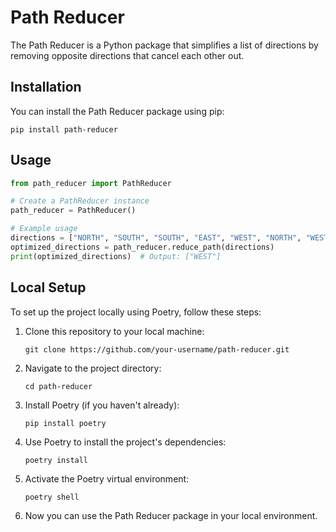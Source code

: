 # Path Reducer

The Path Reducer is a Python package that simplifies a list of directions by removing opposite directions that cancel each other out.

## Installation

You can install the Path Reducer package using pip:

```
pip install path-reducer
```

## Usage

```python
from path_reducer import PathReducer

# Create a PathReducer instance
path_reducer = PathReducer()

# Example usage
directions = ["NORTH", "SOUTH", "SOUTH", "EAST", "WEST", "NORTH", "WEST"]
optimized_directions = path_reducer.reduce_path(directions)
print(optimized_directions)  # Output: ["WEST"]
```

## Local Setup

To set up the project locally using Poetry, follow these steps:

1. Clone this repository to your local machine:

    ```
    git clone https://github.com/your-username/path-reducer.git
    ```

2. Navigate to the project directory:

    ```
    cd path-reducer
    ```

3. Install Poetry (if you haven't already):

    ```
    pip install poetry
    ```

4. Use Poetry to install the project's dependencies:

    ```
    poetry install
    ```

5. Activate the Poetry virtual environment:

    ```
    poetry shell
    ```

6. Now you can use the Path Reducer package in your local environment.

